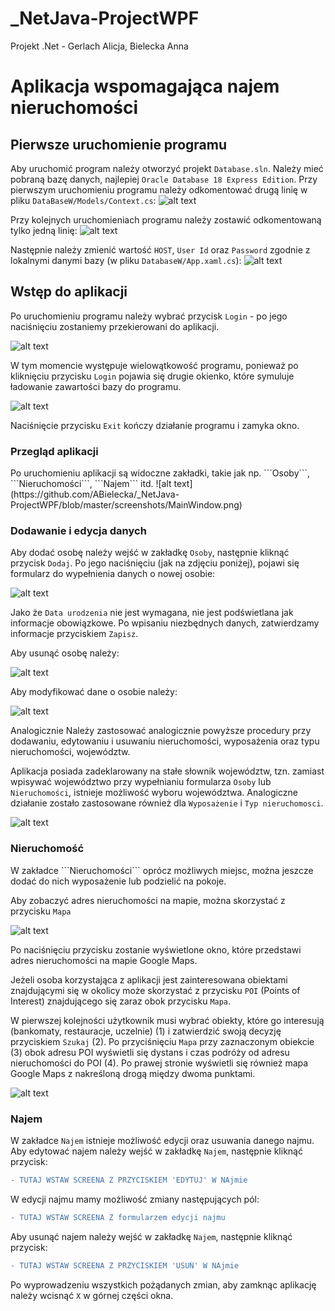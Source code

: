 # _NetJava-ProjectWPF
Projekt .Net - Gerlach Alicja, Bielecka Anna

<h1>Aplikacja wspomagająca najem nieruchomości</h1>

<h2>Pierwsze uruchomienie programu</h2>

Aby uruchomić program należy otworzyć projekt ```Database.sln```. Należy mieć pobraną bazę danych, najlepiej ```Oracle Database 18 Express Edition```. Przy pierwszym uruchomieniu programu należy odkomentować drugą linię w pliku ```DataBaseW/Models/Context.cs```:
![alt text](https://github.com/ABielecka/_NetJava-ProjectWPF/blob/master/screenshots/firstUncomment.PNG)

Przy kolejnych uruchomieniach programu należy zostawić odkomentowaną tylko jedną linię:
![alt text](https://github.com/ABielecka/_NetJava-ProjectWPF/blob/master/screenshots/secondUncomment.PNG)

Następnie należy zmienić wartość ```HOST```, ```User Id``` oraz ```Password``` zgodnie z lokalnymi danymi bazy (w pliku ```DatabaseW/App.xaml.cs```):
![alt text](https://github.com/ABielecka/_NetJava-ProjectWPF/blob/master/screenshots/changeConString.PNG)

<h2>Wstęp do aplikacji</h2>

Po uruchomieniu programu należy wybrać przycisk ```Login``` - po jego naciśnięciu zostaniemy przekierowani do aplikacji. 

![alt text](https://github.com/ABielecka/_NetJava-ProjectWPF/blob/master/screenshots/Login.png)

W tym momencie występuje wielowątkowość programu, ponieważ po kliknięciu przycisku ```Login``` pojawia się drugie okienko, które symuluje ładowanie zawartości bazy do programu.

![alt text](https://github.com/ABielecka/_NetJava-ProjectWPF/blob/master/screenshots/Loading.png)

Naciśnięcie przycisku ```Exit``` kończy działanie programu i zamyka okno.

<h3>Przegląd aplikacji</h3>
Po uruchomieniu aplikacji są widoczne zakładki, takie jak np. ```Osoby```, ```Nieruchomości```, ```Najem``` itd.
![alt text](https://github.com/ABielecka/_NetJava-ProjectWPF/blob/master/screenshots/MainWindow.png)

<h3>Dodawanie i edycja danych</h3>

Aby dodać osobę należy wejść w zakładkę ```Osoby```, następnie kliknąć przycisk ```Dodaj```. Po jego naciśnięciu (jak na zdjęciu poniżej), pojawi się formularz do wypełnienia danych o nowej osobie:

![alt text](https://github.com/ABielecka/_NetJava-ProjectWPF/blob/master/screenshots/OsobaAdd.png)

Jako że ```Data urodzenia``` nie jest wymagana, nie jest podświetlana jak informacje obowiązkowe. Po wpisaniu niezbędnych danych, zatwierdzamy informacje przyciskiem ```Zapisz```.

Aby usunąć osobę należy: 

![alt text](https://github.com/ABielecka/_NetJava-ProjectWPF/blob/master/screenshots/OsobaDelete.png)

Aby modyfikować dane o osobie należy:

![alt text](https://github.com/ABielecka/_NetJava-ProjectWPF/blob/master/screenshots/OsobaEdit.png)

Analogicznie 
Należy zastosować analogicznie powyższe procedury przy dodawaniu, edytowaniu i usuwaniu nieruchomości, wyposażenia oraz typu nieruchomości, województw.

Aplikacja posiada zadeklarowany na stałe słownik województw, tzn. zamiast wpisywać województwo przy wypełnianiu formularza ```Osoby``` lub ```Nieruchomości```, istnieje możliwość wyboru województwa. Analogiczne działanie zostało zastosowane również dla ```Wyposażenie``` i ```Typ nieruchomosci```.

![alt text](https://github.com/ABielecka/_NetJava-ProjectWPF/blob/master/screenshots/Województwa.png)


<h3>Nieruchomość</h3>
W zakładce ```Nieruchomości``` oprócz możliwych miejsc, można jeszcze dodać do nich wyposażenie lub podzielić na pokoje.

Aby zobaczyć adres nieruchomości na mapie, można skorzystać z przycisku ```Mapa```

![alt text](https://github.com/ABielecka/_NetJava-ProjectWPF/blob/master/screenshots/Mapa.png)

Po naciśnięciu przycisku zostanie wyświetlone okno, które przedstawi adres nieruchomości na mapie Google Maps.

Jeżeli osoba korzystająca z aplikacji jest zainteresowana obiektami znajdującymi się w okolicy może skorzystać z przycisku ```POI``` (Points of Interest) znajdującego się zaraz obok przycisku ```Mapa```.

W pierwszej kolejności użytkownik musi wybrać obiekty, które go interesują (bankomaty, restauracje, uczelnie) (1) i zatwierdzić swoją decyzję przyciskiem ```Szukaj``` (2). Po przyciśnięciu ```Mapa``` przy zaznaczonym obiekcie (3) obok adresu POI wyświetli się dystans i czas podróży od adresu nieruchomości do POI (4). Po prawej stronie wyświetli się również mapa Google Maps z nakreśloną drogą między dwoma punktami.

![alt text](https://github.com/ABielecka/_NetJava-ProjectWPF/blob/master/screenshots/POI.png)

<h3>Najem</h3>

W zakładce ```Najem``` istnieje możliwość edycji oraz usuwania danego najmu.
Aby edytować najem należy wejść w zakładkę ```Najem```, następnie kliknąć przycisk:
```diff
- TUTAJ WSTAW SCREENA Z PRZYCISKIEM 'EDYTUJ' W NAjmie
```
W edycji najmu mamy możliwość zmiany następujących pól:
```diff
- TUTAJ WSTAW SCREENA Z formularzem edycji najmu
```
Aby usunąć najem należy wejść w zakładkę ```Najem```, następnie kliknąć przycisk:
```diff
- TUTAJ WSTAW SCREENA Z PRZYCISKIEM 'USUŃ' W NAjmie
```

Po wyprowadzeniu wszystkich pożądanych zmian, aby zamknąc aplikację należy wcisnąć ```X``` w górnej części okna. 
